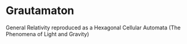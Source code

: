 # Grautamaton
General Relativity reproduced as a Hexagonal Cellular Automata (The Phenomena of Light and Gravity)
